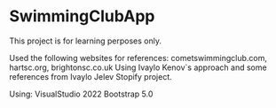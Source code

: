 # SwimmingClubApp
This project is for learning perposes only.

Used the following websites for references: cometswimmingclub.com, hartsc.org, brightonsc.co.uk
Using Ivaylo Kenov`s approach and some references from Ivaylo Jelev Stopify project.


Using:
VisualStudio 2022
Bootstrap 5.0

